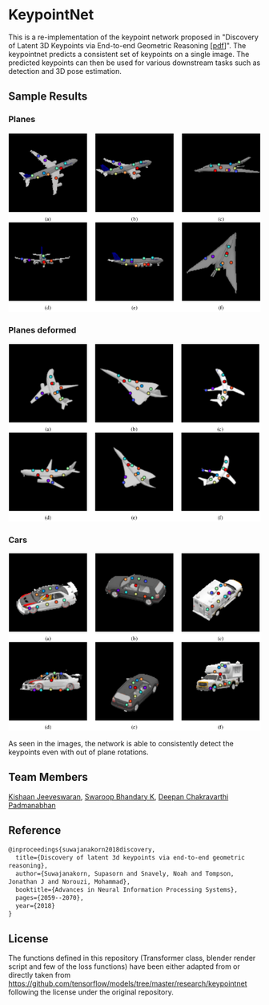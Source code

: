 # KeypointNet

This is a re-implementation of the keypoint network proposed in "Discovery of Latent 3D Keypoints via End-to-end Geometric Reasoning [[pdf](https://arxiv.org/pdf/1807.03146.pdf)]". The keypointnet predicts a consistent set of keypoints on a single image. The predicted keypoints can then be used for various downstream tasks such as detection and 3D pose estimation.  

## Sample Results

### Planes

<p align="center">
  <img src="https://github.com/Kishaan/keypointnet-tf2.1/blob/master/output_images/plane_working.png">
</p>

### Planes deformed

![Planes_deformed](https://github.com/Kishaan/keypointnet-tf2.1/blob/master/output_images/plane_deformed.png)

### Cars

![Cars_deformed](https://github.com/Kishaan/keypointnet-tf2.1/blob/master/output_images/car_working.png)

As seen in the images, the network is able to consistently detect the keypoints even with out of plane rotations. 

## Team Members

[Kishaan Jeeveswaran](https://github.com/Kishaan), 
[Swaroop Bhandary K](https://github.com/swaroop1904), 
[Deepan Chakravarthi Padmanabhan](https://github.com/DeepanChakravarthiPadmanabhan)

## Reference

```
@inproceedings{suwajanakorn2018discovery,
  title={Discovery of latent 3d keypoints via end-to-end geometric reasoning},
  author={Suwajanakorn, Supasorn and Snavely, Noah and Tompson, Jonathan J and Norouzi, Mohammad},
  booktitle={Advances in Neural Information Processing Systems},
  pages={2059--2070},
  year={2018}
}
```
## License

The functions defined in this repository (Transformer class, blender render script and few of the loss functions) have been either adapted from or directly taken from https://github.com/tensorflow/models/tree/master/research/keypointnet following the license under the original repository. 
